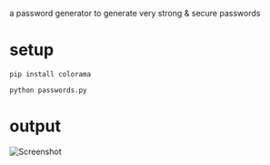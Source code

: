 a password generator to generate very strong & secure passwords

# setup

```pip install colorama```

```python passwords.py```

# output
![Screenshot](output.png)
